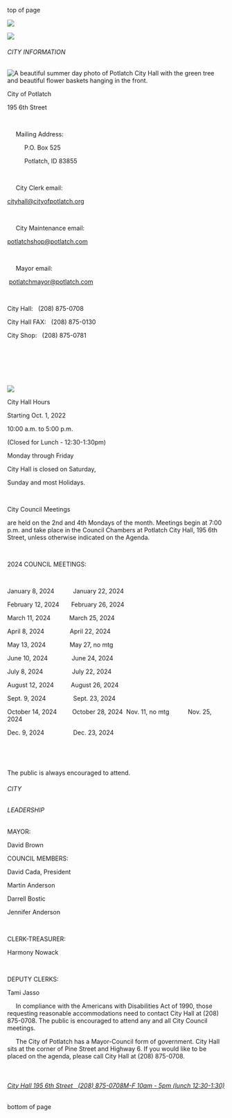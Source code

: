 top of page

![](https://static.wixstatic.com/media/b70f42_021c670d97cd47309a7f9c3fdb54f09a~mv2_d_4288_2848_s_4_2.jpg/v1/fill/w_1265,h_1322,al_c,q_85,usm_0.66_1.00_0.01,enc_avif,quality_auto/b70f42_021c670d97cd47309a7f9c3fdb54f09a~mv2_d_4288_2848_s_4_2.jpg)

![](https://static.wixstatic.com/media/b70f42_6f5610640555486b8c36d9e9c9839126~mv2.png/v1/fill/w_182,h_96,al_c,q_85,usm_0.66_1.00_0.01,enc_avif,quality_auto/b70f42_6f5610640555486b8c36d9e9c9839126~mv2.png)

###### CITY INFORMATION

![A beautiful summer day photo of Potlatch City Hall with the green tree and beautiful flower baskets hanging in the front.](https://static.wixstatic.com/media/b70f42_928f0957fe4849dc9f41c15718d4cebd~mv2_d_4288_2848_s_4_2.jpg/v1/fill/w_298,h_246,al_c,q_80,usm_0.66_1.00_0.01,enc_avif,quality_auto/b70f42_928f0957fe4849dc9f41c15718d4cebd~mv2_d_4288_2848_s_4_2.jpg)

City of Potlatch

195 6th Street

     

     Mailing Address:

          P.O. Box 525

          Potlatch, ID 83855

​

     City Clerk email:

[cityhall@cityofpotlatch.org](mailto:cityhall@cityofpotlatch.org)

​

     City Maintenance email:

[potlatchshop@potlatch.com](mailto:potlatchshop@potlatch.com)

 

     Mayor email:

 [potlatchmayor@potlatch.com](mailto:potlatchmayor@potlatch.com)

​

City Hall:   (208) 875-0708

City Hall FAX:   (208) 875-0130

City Shop:   (208) 875-0781

​

         

         

![](https://static.wixstatic.com/media/b70f42_d32fa468cd2e4c6284a8a131b5fafe16~mv2.jpg/v1/fill/w_220,h_111,al_c,q_80,usm_0.66_1.00_0.01,enc_avif,quality_auto/b70f42_d32fa468cd2e4c6284a8a131b5fafe16~mv2.jpg)

City Hall Hours

Starting Oct. 1, 2022

10:00 a.m. to 5:00 p.m.

(Closed for Lunch - 12:30-1:30pm)

Monday through Friday

City Hall is closed on Saturday,

Sunday and most Holidays.

​

City Council Meetings

are held on the 2nd and 4th Mondays of the month. Meetings begin at 7:00 p.m. and take place in the Council Chambers at Potlatch City Hall, 195 6th Street, unless otherwise indicated on the Agenda.

​

2024 COUNCIL MEETINGS:

​

January 8, 2024           January 22, 2024 

February 12, 2024       February 26, 2024

March 11, 2024           March 25, 2024

April 8, 2024               April 22, 2024

May 13, 2024              May 27, no mtg  

June 10, 2024              June 24, 2024

July 8, 2024                 July 22, 2024

August 12, 2024          August 26, 2024

Sept. 9, 2024                Sept. 23, 2024

October 14, 2024         October 28, 2024  Nov. 11, no mtg           Nov. 25, 2024

Dec. 9, 2024                 Dec. 23, 2024

              

 

The public is always encouraged to attend.

###### CITY

###### LEADERSHIP

MAYOR:

David Brown

COUNCIL MEMBERS:

David Cada, President

Martin Anderson

Darrell Bostic

Jennifer Anderson

​

CLERK-TREASURER:

Harmony Nowack

​

DEPUTY CLERKS:

Tami Jasso

     In compliance with the Americans with Disabilities Act of 1990, those requesting reasonable accommodations need to contact City Hall at (208) 875-0708. The public is encouraged to attend any and all City Council meetings.

     The City of Potlatch has a Mayor-Council form of government. City Hall sits at the corner of Pine Street and Highway 6. If you would like to be placed on the agenda, please call City Hall at (208) 875-0708.

​

###### [City Hall 195 6th Street   (208) 875-0708M-F 10am - 5pm (lunch 12:30-1:30)](https://www.cityofpotlatch.org)

bottom of page